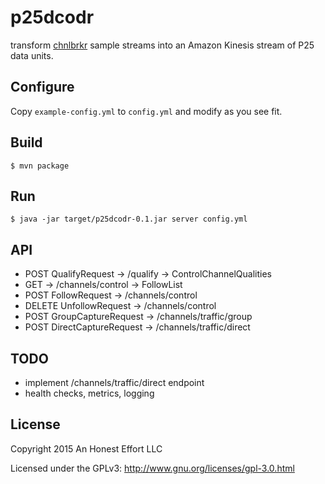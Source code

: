 # p25dcodr

transform [chnlbrkr](https://github.com/rhodey/chnlbrkr) sample streams into
an Amazon Kinesis stream of P25 data units.

## Configure
Copy `example-config.yml` to `config.yml` and modify as you see fit.

## Build
```
$ mvn package
```

## Run
```
$ java -jar target/p25dcodr-0.1.jar server config.yml
```

## API
 + POST QualifyRequest -> /qualify -> ControlChannelQualities
 + GET -> /channels/control -> FollowList
 + POST FollowRequest -> /channels/control
 + DELETE UnfollowRequest -> /channels/control
 + POST GroupCaptureRequest -> /channels/traffic/group
 + POST DirectCaptureRequest -> /channels/traffic/direct

## TODO
 + implement /channels/traffic/direct endpoint
 + health checks, metrics, logging

## License

Copyright 2015 An Honest Effort LLC

Licensed under the GPLv3: http://www.gnu.org/licenses/gpl-3.0.html
